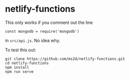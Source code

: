 # netlify-functions
This only works if you comment out the line

    const mongodb = require('mongodb')

in `src/api.js`. No idea why.

To test this out:

    git clone https://github.com/ms2d/netlify-functions.git
    cd netlify-functions
    npm install
    npm run serve
